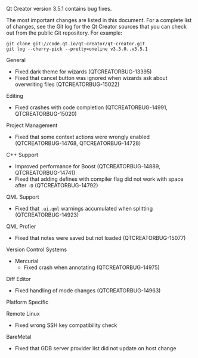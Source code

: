 Qt Creator version 3.5.1 contains bug fixes.

The most important changes are listed in this document. For a complete
list of changes, see the Git log for the Qt Creator sources that
you can check out from the public Git repository. For example:

    git clone git://code.qt.io/qt-creator/qt-creator.git
    git log --cherry-pick --pretty=oneline v3.5.0..v3.5.1

General

* Fixed dark theme for wizards (QTCREATORBUG-13395)
* Fixed that cancel button was ignored when wizards ask about overwriting files
  (QTCREATORBUG-15022)

Editing

* Fixed crashes with code completion (QTCREATORBUG-14991, QTCREATORBUG-15020)

Project Management

* Fixed that some context actions were wrongly enabled
  (QTCREATORBUG-14768, QTCREATORBUG-14728)

C++ Support

* Improved performance for Boost (QTCREATORBUG-14889, QTCREATORBUG-14741)
* Fixed that adding defines with compiler flag did not work with space after `-D`
  (QTCREATORBUG-14792)

QML Support

* Fixed that `.ui.qml` warnings accumulated when splitting (QTCREATORBUG-14923)

QML Profier

* Fixed that notes were saved but not loaded (QTCREATORBUG-15077)

Version Control Systems

* Mercurial
    * Fixed crash when annotating (QTCREATORBUG-14975)

Diff Editor

* Fixed handling of mode changes (QTCREATORBUG-14963)

Platform Specific

Remote Linux

* Fixed wrong SSH key compatibility check

BareMetal

* Fixed that GDB server provider list did not update on host change
